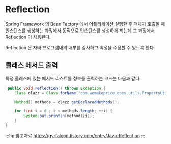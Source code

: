 # Reflection

Spring Framework 의 Bean Factory 에서 어플리케이션 실행한 후 객체가 호출될 때 인스턴스를 생성하는 과정에서 동적으로 인스턴스를 생성하게 되는데 그 과정에서 Reflection 이 사용된다.

Reflection 은 자바 프로그램내의 내부를 검사하고 속성을 수정할 수 있도록 한다.

## 클래스 메서드 출력

특정 클래스에 있는 메서드 리스트를 정보를 출력하는 코드는 다음과 같다.

```java
 public void reflection() throws Exception {
    Class clazz = Class.forName("com.wemakeprice.epes.utils.PropertyUtilsTest");

    Method[] methods = clazz.getDeclaredMethods();

    for (int i = 0 ; i < methods.length; ++i) {
        System.out.println(methods[i]);
    }
}
```

:::tip 참고자료
<https://gyrfalcon.tistory.com/entry/Java-Reflection>
:::

